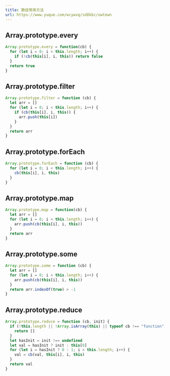 ```yaml
---
title: 数组常用方法
url: https://www.yuque.com/wcywxq/sd8kbc/owtewn
---
```


<a name="KPI76"></a>

## Array.prototype.every

```javascript
Array.prototype.every = function(cb) {
  for (let i = 0; i < this.length; i++) {
    if (!cb(this[i], i, this)) return false
  }
  return true
}
```

<a name="bixqb"></a>

## Array.prototype.filter

```javascript
Array.prototype.filter = function (cb) {
  let arr = []
  for (let i = 0; i < this.length; i++) {
    if (cb(this[i], i, this)) {
      arr.push(this[i])
    }
  }
  return arr
}
```

<a name="SOkP9"></a>

## Array.prototype.forEach

```javascript
Array.prototype.forEach = function (cb) {
  for (let i = 0; i < this.length; i++) {
    cb(this[i], i, this)
  }
}
```

<a name="VdHpT"></a>

## Array.prototype.map

```javascript
Array.prototype.map = function(cb) {
  let arr = []
  for (let i = 0; i < this.length; i++) {
    arr.push(cb(this[i], i, this))
  }
  return arr
}
```

<a name="ECglG"></a>

## Array.prototype.some

```javascript
Array.prototype.some = function (cb) {
  let arr = []
  for (let i = 0; i < this.length; i++) {
    arr.push(cb(this[i], i, this))
  }
  return arr.indexOf(true) > -1
}
```

<a name="ctKK4"></a>

## Array.prototype.reduce

```javascript
Array.prototype.reduce = function (cb, init) {
  if (!this.length || !Array.isArray(this) || typeof cb !== "function") {
    return []
  }
  let hasInit = init !== undefined
  let val = hasInit ? init : this[0]
  for (let i = hasInit ? 0 : 1; i < this.length; i++) {
    val = cb(val, this[i], i, this)
  }
  return val
}
```
